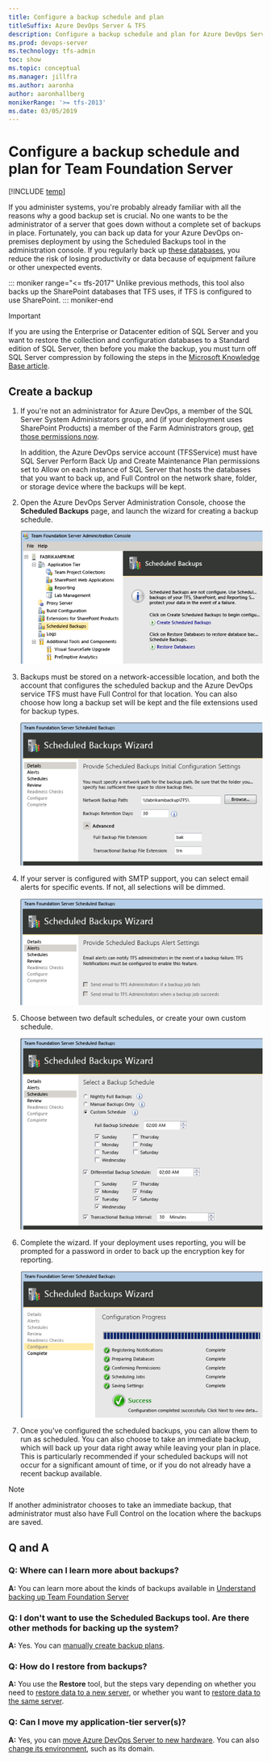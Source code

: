 ```yaml
---
title: Configure a backup schedule and plan  
titleSuffix: Azure DevOps Server & TFS
description: Configure a backup schedule and plan for Azure DevOps Server or Team Foundation Server
ms.prod: devops-server
ms.technology: tfs-admin
toc: show
ms.topic: conceptual
ms.manager: jillfra
ms.author: aaronha
author: aaronhallberg
monikerRange: '>= tfs-2013'
ms.date: 03/05/2019
---
```


# Configure a backup schedule and plan for Team Foundation Server

[!INCLUDE [temp](../../_shared/version-tfs-all-versions.md)]

If you administer systems, you're probably already familiar with all the
reasons why a good backup set is crucial. No one wants to be the
administrator of a server that goes down without a complete set of
backups in place. Fortunately, you can back up data for your Azure DevOps on-premises deployment by using the
Scheduled Backups tool in the administration console. If you regularly
back up [these databases](backup-db-architecture.md), you reduce the risk of losing productivity or
data because of equipment failure or other unexpected events. 

::: moniker range="<= tfs-2017"
Unlike
previous methods, this tool also backs up the SharePoint databases that
TFS uses, if TFS is configured to use SharePoint.
::: moniker-end

> [!Important]
> If you are using the Enterprise or Datacenter edition of SQL Server and
> you want to restore the collection and configuration databases to a
> Standard edition of SQL Server, then before you make the backup, you
> must turn off SQL Server compression by following the steps in the
> [Microsoft Knowledge Base article](http://go.microsoft.com/fwlink/?LinkId=253758).


## Create a backup

1.  If you're not an administrator for Azure DevOps, a member of the SQL Server
    System Administrators group, and (if your deployment uses
    SharePoint Products) a member of the Farm Administrators group, [get those permissions now](../add-administrator.md).

    In addition, the Azure DevOps service account (TFSService) must have SQL
    Server Perform Back Up and Create Maintenance Plan permissions set
    to Allow on each instance of SQL Server that hosts the databases
    that you want to back up, and Full Control on the network share,
    folder, or storage device where the backups will be kept.

2.  Open the Azure DevOps Server Administration Console, choose the **Scheduled Backups** page, and launch the wizard for
    creating a backup schedule.

    ![The Schedule Backups node in the console](../_img/console-sched-backup.png)

3.  Backups must be stored on a network-accessible location, and both the account that configures the scheduled backup and the Azure DevOps service TFS must have Full Control for that location. You can
    also choose how long a backup set will be kept and the file
    extensions used for backup types.

    ![Specify the network path for the backups](../_img/sched-backup-wiz-network-paths.png)

4.  If your server is configured with SMTP support, you can select email
    alerts for specific events. If not, all selections will be dimmed.

    ![Alerts are only available if SMTP is configured](../_img/sched-backup-wiz-alerts.png)

5.  Choose between two default schedules, or create your own
    custom schedule.

    ![Choose a preconfigured or custom schedule](../_img/sched-backup-wiz-preconfig.png)

6.  Complete the wizard. If your deployment uses reporting, you will be
    prompted for a password in order to back up the encryption key
    for reporting.

    ![The wizard confirms success](../_img/sched-backup-wiz-confirm.png)

7.  Once you've configured the scheduled backups, you can allow them
    to run as scheduled. You can also choose to take an immediate
    backup, which will back up your data right away while leaving your
    plan in place. This is particularly recommended if your scheduled
    backups will not occur for a significant amount of time, or if you
    do not already have a recent backup available.

> [!Note]
> If another administrator chooses to take an immediate backup, that 
> administrator must also have Full Control on the location where the
> backups are saved.                                                 


## Q and A

### Q: Where can I learn more about backups?

**A:** You can learn more about the kinds of
backups available in [Understand backing up Team Foundation Server](backup-db-architecture.md)

### Q: I don't want to use the Scheduled Backups tool. Are there other methods for backing up the system?

**A:** Yes. You can [manually create backup plans](manually-backup-tfs.md).

### Q: How do I restore from backups?

**A:** You use the **Restore** tool, but the steps
vary depending on whether you need to [restore data to a new server](tut-single-svr-home.md), or whether
you want to [restore data to the same server](restore-data-same-location.md).

### Q: Can I move my application-tier server(s)? 

**A:** Yes, you can [move Azure DevOps Server to new hardware](../move-clone-hardware.md). You can
also [change its environment](../move-across-domains.md), such as
its domain.


